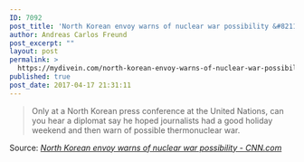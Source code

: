 ```yaml
---
ID: 7092
post_title: 'North Korean envoy warns of nuclear war possibility &#8211; CNN.com'
author: Andreas Carlos Freund
post_excerpt: ""
layout: post
permalink: >
  https://mydivein.com/north-korean-envoy-warns-of-nuclear-war-possibility-cnn-com/
published: true
post_date: 2017-04-17 21:31:11
---
```

<blockquote><a href="http://www.cnn.com/2017/04/17/world/north-korea-united-nations-envoy/index.html"><img class="alignnone size-full" src="https://mydivein.com/wp-content/uploads/2017/04/170417135202-north-korea-ambassador-exlarge-169.jpg" alt="" /></a>Only at a North Korean press conference at the United Nations, can you hear a diplomat say he hoped journalists had a good holiday weekend and then warn of possible thermonuclear war.</blockquote>
Source: <em><a href="http://www.cnn.com/2017/04/17/world/north-korea-united-nations-envoy/index.html">North Korean envoy warns of nuclear war possibility - CNN.com</a></em>